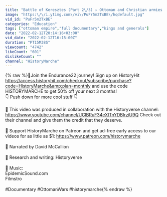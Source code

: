 ```yaml
---
title: "Battle of Keresztes (Part 2\/3) ⚔️ Ottoman and Christian armies converge"
image: "https:\/\/i.ytimg.com\/vi\/PuFr5m2TxBE\/hqdefault.jpg"
vid_id: "PuFr5m2TxBE"
categories: "Education"
tags: ["ottoman empire","full documentary","kings and generals"]
date: "2022-02-12T20:14:16+03:00"
vid_date: "2022-02-12T16:15:00Z"
duration: "PT15M38S"
viewcount: "4742"
likeCount: "601"
dislikeCount: ""
channel: "HistoryMarche"
---
```

{% raw %}🚩Join the Endurance22 journey! Sign up on HistoryHit <a rel="nofollow" target="blank" href="https://access.historyhit.com/checkout/subscribe/purchase?code=HistoryMarche&amp;plan=monthly">https://access.historyhit.com/checkout/subscribe/purchase?code=HistoryMarche&amp;plan=monthly</a> and use the code HISTORYMARCHE to get 50% off your next 3 months!<br />👇 Push down for more cool stuff 👇 <br /><br />🚩 This video was produced in collaboration with the Historyverse channel: <a rel="nofollow" target="blank" href="https://www.youtube.com/channel/UClBRuF34eXlTnYDBIrziU9Q">https://www.youtube.com/channel/UClBRuF34eXlTnYDBIrziU9Q</a> Check out their channel and give them the credit that they deserve.<br /><br />🚩 Support HistoryMarche on Patreon and get ad-free early access to our videos for as little as $1: <a rel="nofollow" target="blank" href="https://www.patreon.com/historymarche">https://www.patreon.com/historymarche</a> <br /><br />📢 Narrated by David McCallion<br /><br />📜 Research and writing: Historyverse<br /><br />🎼 Music:<br />EpidemicSound.com<br />Filmstro<br /><br />#Documentary #OttomanWars #historymarche{% endraw %}
